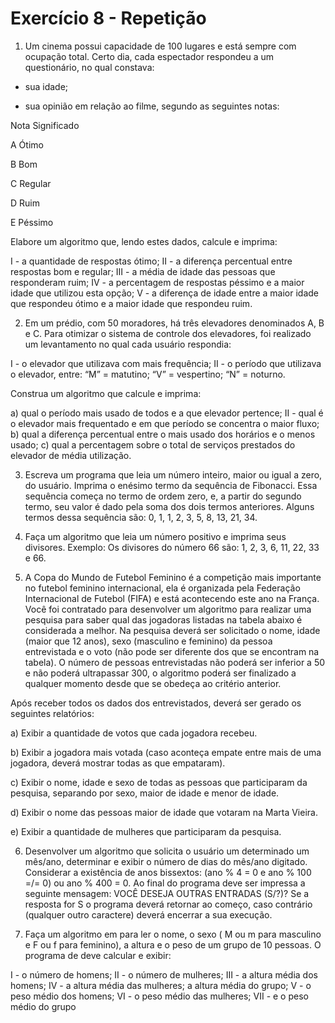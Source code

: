 # Exercício 8 - Repetição

1) Um cinema possui capacidade de 100 lugares e está sempre com ocupação total. Certo dia, cada espectador respondeu a um questionário, no qual constava:

- sua idade;

- sua opinião em relação ao filme, segundo as seguintes notas:

Nota        Significado

A             Ótimo

B             Bom

C             Regular

D             Ruim

E             Péssimo

Elabore um algoritmo que, lendo estes dados, calcule e imprima:

I - a quantidade de respostas ótimo;
II - a diferença percentual entre respostas bom e regular;
III - a média de idade das pessoas que responderam ruim;
IV - a percentagem de respostas péssimo e a maior idade que utilizou esta opção;
V - a diferença de idade entre a maior idade que respondeu ótimo e a maior idade que respondeu ruim. 

2) Em um prédio, com 50 moradores, há três elevadores denominados A, B e C. Para otimizar o sistema de controle dos elevadores, foi realizado um levantamento no qual cada usuário respondia: 

I - o elevador que utilizava com mais frequência; 
II - o período que utilizava o elevador, entre:
“M” = matutino; 
“V” = vespertino; 
“N” = noturno. 

Construa um algoritmo que calcule e imprima:

a) qual o período mais usado de todos e a que elevador pertence;
II - qual é o elevador mais frequentado e em que período se concentra o maior fluxo;
b) qual a diferença percentual entre o mais usado dos horários e o menos usado;
c) qual a percentagem sobre o total de serviços prestados do elevador de média utilização. 

3) Escreva um programa que leia um número inteiro, maior ou igual a zero, do usuário. Imprima o enésimo termo da sequência de Fibonacci. Essa sequência começa no termo de ordem zero, e, a partir do segundo termo, seu valor é dado pela soma dos dois termos anteriores. Alguns termos dessa sequência são: 0, 1, 1, 2, 3, 5, 8, 13, 21, 34. 

4) Faça um algoritmo que leia um número positivo e imprima seus divisores. Exemplo: Os divisores do número 66 são: 1, 2, 3, 6, 11, 22, 33 e 66.

5) A Copa do Mundo de Futebol Feminino é a competição mais importante no futebol feminino internacional, ela é organizada pela Federação Internacional de Futebol (FIFA) e está acontecendo este ano na França. Você foi contratado para desenvolver um algoritmo para realizar uma pesquisa para saber qual das jogadoras listadas na tabela abaixo é considerada a melhor. Na pesquisa deverá ser solicitado o nome, idade (maior que 12 anos), sexo (masculino e feminino) da pessoa entrevistada e o voto (não pode ser diferente dos que se encontram na tabela). O número de pessoas entrevistadas não poderá ser inferior a 50 e não poderá ultrapassar 300, o algoritmo poderá ser finalizado a qualquer momento desde que se obedeça ao critério anterior. 


Após receber todos os dados dos entrevistados, deverá ser gerado os seguintes relatórios: 

a) Exibir a quantidade de votos que cada jogadora recebeu.

b) Exibir a jogadora mais votada (caso aconteça empate entre mais de uma jogadora, deverá mostrar todas as que empataram).

c) Exibir o nome, idade e sexo de todas as pessoas que participaram da pesquisa, separando por sexo, maior de idade e menor de idade.

d) Exibir o nome das pessoas maior de idade que votaram na Marta Vieira.

e) Exibir a quantidade de mulheres que participaram da pesquisa.

6) Desenvolver um algoritmo que solicita o usuário um determinado um mês/ano, determinar e exibir o número de dias do mês/ano digitado. Considerar a existência de anos bissextos: (ano % 4 = 0 e ano % 100 =/= 0) ou ano % 400 = 0. Ao final do programa deve ser impressa a seguinte mensagem: VOCÊ DESEJA OUTRAS ENTRADAS (S/?)? Se a resposta for S o programa deverá retornar ao começo, caso contrário (qualquer outro caractere) deverá encerrar a sua execução. 

7) Faça um algoritmo em para ler o nome, o sexo ( M ou m para masculino e F ou f para feminino), a altura e o peso de um grupo de 10 pessoas. O programa de deve calcular e exibir: 

I - o número de homens;
II - o número de mulheres; 
III - a altura média dos homens;
IV - a altura média das mulheres; a altura média do grupo;
V - o peso médio dos homens;
VI - o peso médio das mulheres;
VII - e o peso médio do grupo